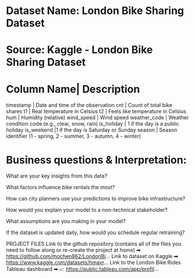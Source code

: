# Dataset Name: London Bike Sharing Dataset
# Source: Kaggle - London Bike Sharing Dataset

# Column Name| Description
timestamp    | Date and time of the observation
cnt          | Count of total bike shares
t1           | Real temperature in Celsius
t2           | Feels like temperature in Celsius
hum          | Humidity (relative)
wind_speed   | Wind speed
weather_code | Weather condition code (e.g., clear, snow, rain)
is_holiday   | 1 if the day is a public holiday
is_weekend   |1 if the day is Saturday or Sunday
season       | Season identifier (1 - spring, 2 - summer, 3 - autumn, 4 - winter)


# Business questions & Interpretation:

What are your key insights from this data?

What factors influence bike rentals the most?

How can city planners use your predictions to improve bike infrastructure?

How would you explain your model to a non-technical stakeholder?

What assumptions are you making in your model?

If the dataset is updated daily, how would you schedule regular retraining?

PROJECT FILES
Link to the github repository (contains all of the files you need to follow along or re-create the project at home) ➡︎ https://github.com/mochen862/LondonBi...
Link to dataset on Kaggle ➡︎ https://www.kaggle.com/datasets/hmavr...
Link to the London Bike Rides Tableau dashboard ➡︎ 📈 https://public.tableau.com/app/profil...
